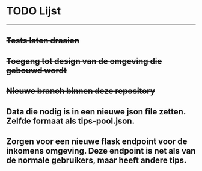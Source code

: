 # TODO Lijst
---

## ~~Tests laten draaien~~

## ~~Toegang tot design van de omgeving die gebouwd wordt~~

## ~~Nieuwe branch binnen deze repository~~

## Data die nodig is in een nieuwe json file zetten. Zelfde formaat als tips-pool.json.

## Zorgen voor een nieuwe flask endpoint voor de inkomens omgeving. Deze endpoint is net als van de normale gebruikers, maar heeft andere tips.
